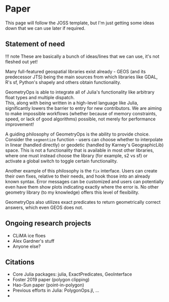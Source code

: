 # Paper

This page will follow the JOSS template, but I'm just getting some ideas down that we can use later if required.

## Statement of need

!!! note
    These are basically a bunch of ideas/lines that we can use, it's not fleshed out yet!

Many full-featured geospatial libraries exist already - GEOS (and its predecessor JTS) being the main sources 
from which libraries like GDAL, R's sf, Python's shapely and others obtain functionality.

GeometryOps is able to integrate all of Julia's functionality like arbitrary float types and multiple dispatch.  
This, along with being written in a high-level language like Julia, significantly lowers the barrier to entry
for new contributors.  We are aiming to make impossible workflows (whether because of memory constraints, speed,
or lack of good algorithms) possible, not merely for performance improvement!

A guiding philosophy of GeometryOps is the ability to provide choice.  Consider the `segmentize` function - 
users can choose whether to interpolate in linear (handled directly) or geodetic (handled by Karney's GeographicLib) 
space.  This is not a functionality that is available in most other libraries, where one must instead choose the library
(for example, s2 vs sf) or activate a global switch to toggle certain functionality.

Another example of this philosophy is the `fix` interface.  Users can create their own fixes, relative to their needs, and hook
those into an already known syntax.  Error messages can be customized and users can potentially even have them show plots indicating
exactly where the error is.  No other geometry library (to my knowledge) offers this level of flexibility.

GeometryOps also utilizes exact predicates to return geometrically correct answers, which even GEOS does not. 

## Ongoing research projects
- CLiMA ice floes
- Alex Gardner's stuff
- Anyone else?

## Citations

- Core Julia packages: julia, ExactPredicates, GeoInterface
- Foster 2019 paper (polygon clipping)
- Hao-Sun paper (point-in-polygon)
- Previous efforts in Julia: PolygonOps.jl, ...
- 
